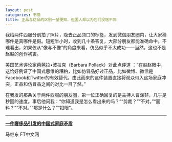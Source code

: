 ```yaml
---
layout: post
categories: 书摘
title: 正品与仿品的区别一望便知，但国人却以为它们没啥不同
---
```


我给两件西服分别拍了照片，隐去正品领口的标签，发到微信朋友圈内，让大家猜哪件是真哪件是假。短短半小时，收到几十条答复，大部分朋友都能准确命中。不难看出，如果仅从“像与不像”的角度来看，仿品似乎不太成功——当然，这也不是赵赵的创作初衷。

美国艺术评论家芭芭拉•波拉克（Barbara Pollack）对此点评道 ：“在赵赵眼中，这恰好例证了中国式思维的糟粕，比如仿冒品好过正品，比如微博、微信是Facebook和Twitter的有效替代。由此而来的这件装置直接将观众带入这场家庭冲突，正品和仿冒品之间的对比一目了然。”

在我发的那条关于两件西服的朋友圈，第一位正确回复的是主持人曹涤非，几乎是秒回的速度。事后他问我：“你知道我是怎么看出来的吗？”“剪裁？”“不对。”“面料？”“不对。”“那是什么？”“扣眼”。

---

**[一件奢侈品引发的中国式家庭矛盾](http://www.ftchinese.com/story/001070236)**

马继东 FT中文网
